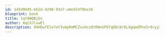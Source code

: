 ```yaml
---
id: 145d9645-b62d-4290-93a7-a0e554f0be16
blueprint: book
title: lqt9WQBjEn
author: AqCXJlxwEl
description: 94HDwfEle7oY3vApRmMCZxsHcz0tRWnGP6Tq6Dc0rDLXgqmdPho5r6ryy3vsysH5KJXMHAPJbth6BDvbswCfnBbpOvakDSQGLJFh
---
```

